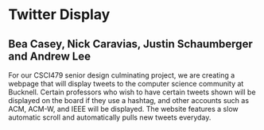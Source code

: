 # Twitter Display
## Bea Casey, Nick Caravias, Justin Schaumberger and Andrew Lee

For our CSCI479 senior design culminating project, we are creating a webpage that will display tweets to the computer science community at Bucknell. Certain professors who wish to have certain tweets shown will be displayed on the board if they use a hashtag, and other accounts such as ACM, ACM-W, and IEEE will be displayed. The website features a slow automatic scroll and automatically pulls new tweets everyday. 
